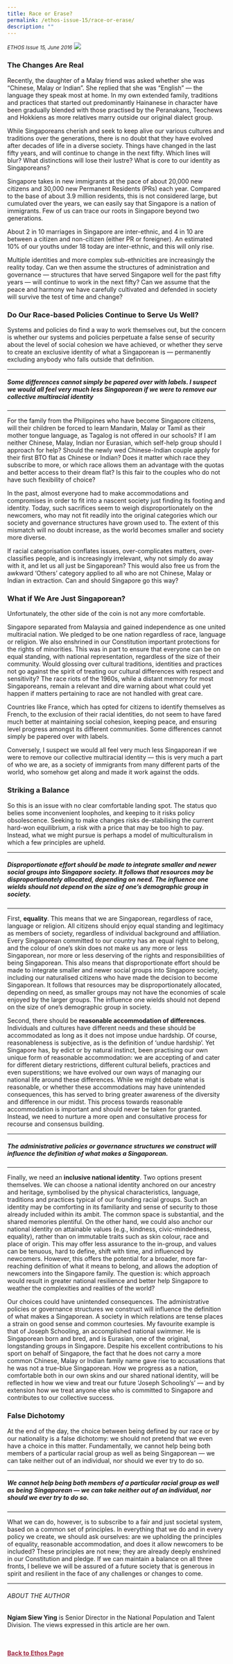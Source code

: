 ```yaml
---
title: Race or Erase?
permalink: /ethos-issue-15/race-or-erase/
description: ""
---
```

<style>

.back a
{
	color: #9f2943;
	font-weight: bold;
}

#banner img
{
	width:100%;
}
	
.author
{
border-bottom: 1px solid black;
margin-top:40px;
padding-bottom:30px;
border-top: 1px solid black;	

}

.author p {
	font-size: 0.9em;
	line-height:24px !important;
	}	

.break
{
   border-top: 1px solid  black;
   border-bottom: 1px solid black;
	 padding:20px;
	text-align:center;
	margin-top:50px;
}
	
.break1
{
font-family: Georgia;
	font-size:20px;
	font-style: italic;
	font-weight: bold;
}

.boxheader {
	color: white !important;
	}	

.containerbox {
	background-color: #B7C9E2;
	border-radius: 10px;
	padding: 5%;
	margin-top: 5%;
	
	}	

li {
	font-size: 15px !important;
	
	}	

</style>

<em><small>ETHOS Issue 15, June 2016</small></em>
<img src="/images/Landing_Banner_Images/banner_opinion.jpg">


  
<h3> The Changes Are Real  
</h3>  
  
<p>Recently, the daughter of a Malay friend was asked whether she was “Chinese, Malay or Indian”. She replied that she was “English” — the language they speak most at home. In my own extended family, traditions and practices that started out predominantly Hainanese in character have been gradually blended with those practised by the Peranakans, Teochews and Hokkiens as more relatives marry outside our original dialect group.  
</p>  
  
<p>While Singaporeans cherish and seek to keep alive our various cultures and traditions over the generations, there is no doubt that they have evolved after decades of life in a diverse society. Things have changed in the last fifty years, and will continue to change in the next fifty. Which lines will blur? What distinctions will lose their lustre? What is core to our identity as Singaporeans?  
</p>  
  
<p>Singapore takes in new immigrants at the pace of about 20,000 new citizens and 30,000 new Permanent Residents (PRs) each year. Compared to the base of about 3.9 million residents, this is not considered large, but cumulated over the years, we can easily say that Singapore is a nation of immigrants. Few of us can trace our roots in Singapore beyond two generations.  
</p>  
  
<p>About 2 in 10 marriages in Singapore are inter-ethnic, and 4 in 10 are between a citizen and non-citizen (either PR or foreigner). An estimated 10% of our youths under 18 today are inter-ethnic, and this will only rise.  
</p>  
  
<p>Multiple identities and more complex sub-ethnicities are increasingly the reality today. Can we then assume the structures of administration and governance — structures that have served Singapore well for the past fifty years — will continue to work in the next fifty? Can we assume that the peace and harmony we have carefully cultivated and defended in society will survive the test of time and change?  
</p>  
  
<h3>  
Do Our Race-based Policies Continue to Serve Us Well?  
</h3>  
  
<p>Systems and policies do find a way to work themselves out, but the concern is whether our systems and policies perpetuate a false sense of security about the level of social cohesion we have achieved, or whether they serve to create an exclusive identity of what a Singaporean is — permanently excluding anybody who falls outside that definition.  
</p>  
  
<hr>  
  
<h5><em>  
Some differences cannot simply be papered over with labels. I suspect we would all feel very much less Singaporean if we were to remove our collective multiracial identity  
</em></h5>  
  
<hr>  
  
<p>For the family from the Philippines who have become Singapore citizens, will their children be forced to learn Mandarin, Malay or Tamil as their mother tongue language, as Tagalog is not offered in our schools? If I am neither Chinese, Malay, Indian nor Eurasian, which self-help group should I approach for help? Should the newly wed Chinese-Indian couple apply for their first BTO flat as Chinese or Indian? Does it matter which race they subscribe to more, or which race allows them an advantage with the quotas and better access to their dream flat? Is this fair to the couples who do not have such flexibility of choice?  
</p>  
  
<p> In the past, almost everyone had to make accommodations and compromises in order to fit into a nascent society just finding its footing and identity. Today, such sacrifices seem to weigh disproportionately on the newcomers, who may not fit readily into the original categories which our society and governance structures have grown used to. The extent of this mismatch will no doubt increase, as the world becomes smaller and society more diverse.  
</p>  
  
<p>If racial categorisation conflates issues, over-complicates matters, over-classifies people, and is increasingly irrelevant, why not simply do away with it, and let us all just be Singaporean? This would also free us from the awkward ‘Others’ category applied to all who are not Chinese, Malay or Indian in extraction. Can and should Singapore go this way?  
</p>  
  
<h3>  
What if We Are Just Singaporean?  
</h3>  
  
<p>Unfortunately, the other side of the coin is not any more comfortable.  
</p>  
  
<p>Singapore separated from Malaysia and gained independence as one united multiracial nation. We pledged to be one nation regardless of race, language or religion. We also enshrined in our Constitution important protections for the rights of minorities. This was in part to ensure that everyone can be on equal standing, with national representation, regardless of the size of their community. Would glossing over cultural traditions, identities and practices not go against the spirit of treating our cultural differences with respect and sensitivity? The race riots of the 1960s, while a distant memory for most Singaporeans, remain a relevant and dire warning about what could yet happen if matters pertaining to race are not handled with great care.  
</p>  
  
<p>Countries like France, which has opted for citizens to identify themselves as French, to the exclusion of their racial identities, do not seem to have fared much better at maintaining social cohesion, keeping peace, and ensuring level progress amongst its different communities. Some differences cannot simply be papered over with labels.  
</p>  
  
<p>Conversely, I suspect we would all feel very much less Singaporean if we were to remove our collective multiracial identity — this is very much a part of who we are, as a society of immigrants from many different parts of the world, who somehow get along and made it work against the odds.  
</p>  
  
<h3>  
Striking a Balance  
</h3>  
  
<p>So this is an issue with no clear comfortable landing spot. The status quo belies some inconvenient loopholes, and keeping to it risks policy obsolescence. Seeking to make changes risks de-stabilising the current hard-won equilibrium, a risk with a price that may be too high to pay. Instead, what we might pursue is perhaps a model of multiculturalism in which a few principles are upheld.  
</p>  
  
<hr>  
  
<h5><em>  
Disproportionate effort should be made to integrate smaller and newer social groups into Singapore society. It follows that resources may be disproportionately allocated, depending on need. The influence one wields should not depend on the size of one’s demographic group in society.  
</em></h5>  
  
<hr>  
  
<p> First, <strong>equality</strong>. This means that we are Singaporean, regardless of race, language or religion. All citizens should enjoy equal standing and legitimacy as members of society, regardless of individual background and affiliation. Every Singaporean committed to our country has an equal right to belong, and the colour of one’s skin does not make us any more or less Singaporean, nor more or less deserving of the rights and responsibilities of being Singaporean. This also means that disproportionate effort should be made to integrate smaller and newer social groups into Singapore society, including our naturalised citizens who have made the decision to become Singaporean. It follows that resources may be disproportionately allocated, depending on need, as smaller groups may not have the economies of scale enjoyed by the larger groups. The influence one wields should not depend on the size of one’s demographic group in society.  
</p>  
  
<p> Second, there should be <strong>reasonable accommodation of differences</strong>. Individuals and cultures have different needs and these should be accommodated as long as it does not impose undue hardship. Of course, reasonableness is subjective, as is the definition of ‘undue hardship’. Yet Singapore has, by edict or by natural instinct, been practising our own unique form of reasonable accommodation: we are accepting of and cater for different dietary restrictions, different cultural beliefs, practices and even superstitions; we have evolved our own ways of managing our national life around these differences. While we might debate what is reasonable, or whether these accommodations may have unintended consequences, this has served to bring greater awareness of the diversity and difference in our midst. This process towards reasonable accommodation is important and should never be taken for granted. Instead, we need to nurture a more open and consultative process for recourse and consensus building.  
</p>  
  
<hr>  
  
<h5><em>  
The administrative policies or governance structures we construct will influence the definition of what makes a Singaporean.  
</em></h5>  
  
<hr>  
  
<p>Finally, we need an <strong>inclusive national identity</strong>. Two options present themselves. We can choose a national identity anchored on our ancestry and heritage, symbolised by the physical characteristics, language, traditions and practices typical of our founding racial groups. Such an identity may be comforting in its familiarity and sense of security to those already included within its ambit. The common space is substantial, and the shared memories plentiful. On the other hand, we could also anchor our national identity on attainable values (e.g., kindness, civic-mindedness, equality), rather than on immutable traits such as skin colour, race and place of origin. This may offer less assurance to the in-group, and values can be tenuous, hard to define, shift with time, and influenced by newcomers. However, this offers the potential for a broader, more far-reaching definition of what it means to belong, and allows the adoption of newcomers into the Singapore family. The question is: which approach would result in greater national resilience and better help Singapore to weather the complexities and realities of the world?  
</p>  
  
<p>Our choices could have unintended consequences. The administrative policies or governance structures we construct will influence the definition of what makes a Singaporean. A society in which relations are tense places a strain on good sense and common courtesies. My favourite example is that of Joseph Schooling, an accomplished national swimmer. He is Singaporean born and bred, and is Eurasian, one of the original, longstanding groups in Singapore. Despite his excellent contributions to his sport on behalf of Singapore, the fact that he does not carry a more common Chinese, Malay or Indian family name gave rise to accusations that he was not a true-blue Singaporean. How we progress as a nation, comfortable both in our own skins and our shared national identity, will be reflected in how we view and treat our future ‘Joseph Schooling’s’ — and by extension how we treat anyone else who is committed to Singapore and contributes to our collective success.  
</p>  
  
<h3> False Dichotomy  
</h3>  
  
<p>At the end of the day, the choice between being defined by our race or by our nationality is a false dichotomy: we should not pretend that we even have a choice in this matter. Fundamentally, we cannot help being both members of a particular racial group as well as being Singaporean — we can take neither out of an individual, nor should we ever try to do so.</p>  
  
<hr>  
  
<h5><em>  
We cannot help being both members of a particular racial group as well as being Singaporean — we can take neither out of an individual, nor should we ever try to do so.  
</em></h5>  
  
<hr>  
  
<p>What we can do, however, is to subscribe to a fair and just societal system, based on a common set of principles. In everything that we do and in every policy we create, we should ask ourselves: are we upholding the principles of equality, reasonable accommodation, and does it allow newcomers to be included? These principles are not new; they are already deeply enshrined in our Constitution and pledge. If we can maintain a balance on all three fronts, I believe we will be assured of a future society that is generous in spirit and resilient in the face of any challenges or changes to come.  
</p>  
  
<hr>  
  
<h6>ABOUT THE AUTHOR</h6>  
  
<p class="small-text"><strong>Ngiam Siew Ying</strong> is Senior Director in the National Population and Talent Division. The views expressed in this article are her own.</p>



<br>
<br>	
<div class="back">
<a href="/ethos/">Back to Ethos Page</a>	
</div>